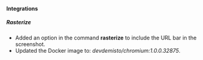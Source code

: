 
#### Integrations
##### Rasterize
- Added an option in the command **rasterize** to include the URL bar in the screenshot.
- Updated the Docker image to: *devdemisto/chromium:1.0.0.32875*.

